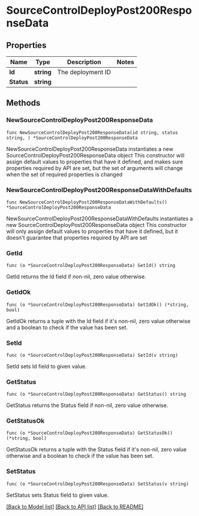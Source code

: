 # SourceControlDeployPost200ResponseData

## Properties

Name | Type | Description | Notes
------------ | ------------- | ------------- | -------------
**Id** | **string** | The deployment ID | 
**Status** | **string** |  | 

## Methods

### NewSourceControlDeployPost200ResponseData

`func NewSourceControlDeployPost200ResponseData(id string, status string, ) *SourceControlDeployPost200ResponseData`

NewSourceControlDeployPost200ResponseData instantiates a new SourceControlDeployPost200ResponseData object
This constructor will assign default values to properties that have it defined,
and makes sure properties required by API are set, but the set of arguments
will change when the set of required properties is changed

### NewSourceControlDeployPost200ResponseDataWithDefaults

`func NewSourceControlDeployPost200ResponseDataWithDefaults() *SourceControlDeployPost200ResponseData`

NewSourceControlDeployPost200ResponseDataWithDefaults instantiates a new SourceControlDeployPost200ResponseData object
This constructor will only assign default values to properties that have it defined,
but it doesn't guarantee that properties required by API are set

### GetId

`func (o *SourceControlDeployPost200ResponseData) GetId() string`

GetId returns the Id field if non-nil, zero value otherwise.

### GetIdOk

`func (o *SourceControlDeployPost200ResponseData) GetIdOk() (*string, bool)`

GetIdOk returns a tuple with the Id field if it's non-nil, zero value otherwise
and a boolean to check if the value has been set.

### SetId

`func (o *SourceControlDeployPost200ResponseData) SetId(v string)`

SetId sets Id field to given value.


### GetStatus

`func (o *SourceControlDeployPost200ResponseData) GetStatus() string`

GetStatus returns the Status field if non-nil, zero value otherwise.

### GetStatusOk

`func (o *SourceControlDeployPost200ResponseData) GetStatusOk() (*string, bool)`

GetStatusOk returns a tuple with the Status field if it's non-nil, zero value otherwise
and a boolean to check if the value has been set.

### SetStatus

`func (o *SourceControlDeployPost200ResponseData) SetStatus(v string)`

SetStatus sets Status field to given value.



[[Back to Model list]](../README.md#documentation-for-models) [[Back to API list]](../README.md#documentation-for-api-endpoints) [[Back to README]](../README.md)



